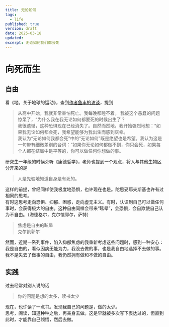 ```yaml
---
title: 无论如何
tags:
  - life
published: true
version: draft
date: 2025-03-18
updated:
excerpt: 无论如何我们都会死
---
```


# 向死而生

## 自由

看《地。关于地球的运动》，查到[作者鱼丰的访谈](https://bigcomicbros.net/72270/)，提到

> 从高中开始，我就非常害怕死亡。我每晚都睡不着。 我被这个愚蠢的问题惊呆了，“为什么我在我无论如何都要死的时候出生了？   
> 我很遗憾，这种恐惧现在已经消失了。自然而然地，我开始强烈地想：“如果我无论如何都会死，我希望能够为我出生而感到庆幸。   
> 我认为“无论如何我都会死”中的“无论如何”既是绝望也是希望。我认为这是一句带有细微差别的台词：“如果你无论如何都做不到，你只会死，如果每个人都在结局中是平等的，你可以做任何你想做的事。

研究生一年级的时候旁听《康德哲学》，老师也提到一个观点，将人与其他生物区分开来的是

> 人是先验地知道自身是有死的。

这样的前提，曾经同样使我极度地恐惧，也许现在也是。陀思妥耶夫斯基也许有过相同的思考。  
有时这思考走向恐惧、抑郁、困惑，走向虚无主义。有时，认识到自己可以做任何事时，会获得极大的自由。这种自由同样会带来“眩晕”，会恐惧，会自欺使自己认为不自由。（海德格尔，克尔恺郭尔，萨特）

> 焦虑是自由的眩晕  
> 克尔凯郭尔

然而，近期一系列事件，陷入抑郁焦虑的我重新考虑这些问题时，感到一种安心：我是自由的，看似因病无能为力，我没去做的事，也是我自由地选择不去做的事。我不是失去了做事的自由，我仍然拥有做和不做的自由。

## 实践

过去经常对别人说的话
> 你的问题是想的太多，读书太少

现在，也许读了一点书。发现我自己的问题是，做的太少。  
思考，阅读，知道种种之后，再亲身去做。这是早就被多次写下表达过的，但直到此时，才能靠自己领悟，然后去做。
